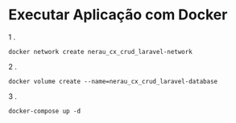 

# Executar Aplicação com Docker

1 .
```
docker network create nerau_cx_crud_laravel-network
```

2 .
```
docker volume create --name=nerau_cx_crud_laravel-database
```

3 .
```
docker-compose up -d
```

